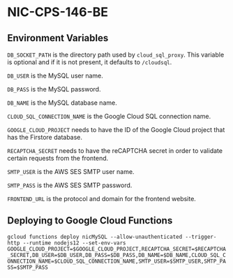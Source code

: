 # NIC-CPS-146-BE

## Environment Variables

`DB_SOCKET_PATH` is the directory path used by `cloud_sql_proxy`. This
variable is optional and if it is not present, it defaults to `/cloudsql`.

`DB_USER` is the MySQL user name.

`DB_PASS` is the MySQL password.

`DB_NAME` is the MySQL database name.

`CLOUD_SQL_CONNECTION_NAME` is the Google Cloud SQL connection name.

`GOOGLE_CLOUD_PROJECT` needs to have the ID of the Google Cloud project
that has the Firstore database.

`RECAPTCHA_SECRET` needs to have the reCAPTCHA secret in order to validate
certain requests from the frontend.

`SMTP_USER` is the AWS SES SMTP user name.

`SMTP_PASS` is the AWS SES SMTP password.

`FRONTEND_URL` is the protocol and domain for the frontend website.

## Deploying to Google Cloud Functions

`gcloud functions deploy nicMySQL --allow-unauthenticated --trigger-http --runtime nodejs12 --set-env-vars GOOGLE_CLOUD_PROJECT=$GOOGLE_CLOUD_PROJECT,RECAPTCHA_SECRET=$RECAPTCHA_SECRET,DB_USER=$DB_USER,DB_PASS=$DB_PASS,DB_NAME=$DB_NAME,CLOUD_SQL_CONNECTION_NAME=$CLOUD_SQL_CONNECTION_NAME,SMTP_USER=$SMTP_USER,SMTP_PASS=$SMTP_PASS`
